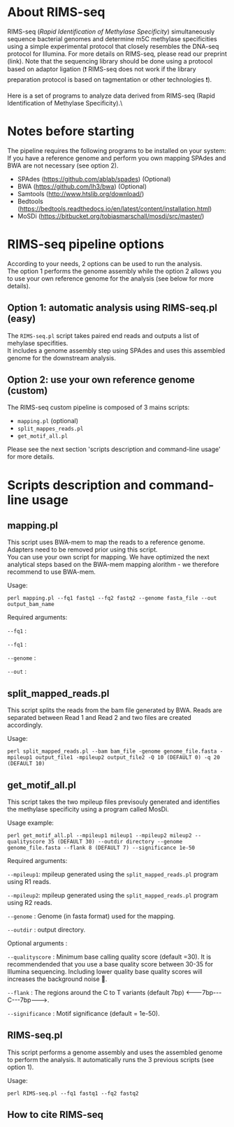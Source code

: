 # About RIMS-seq
RIMS-seq (*Rapid Identification of Methylase Specificity*) simultaneously sequence bacterial genomes and determine m5C methylase specificities using a simple experimental protocol that closely resembles the DNA-seq protocol for Illumina. For more details on RIMS-seq, please read our preprint (link). Note that the sequencing library should be done using a protocol based on adaptor ligation (:exclamation: RIMS-seq does not work if the library preparation protocol is based on tagmentation or other technologies :exclamation:). 

Here is a set of programs to analyze data derived from RIMS-seq (Rapid Identification of Methylase Specificity).\

# Notes before starting
The pipeline requires the following programs to be installed on your system: If you have a reference genome and perform you own mapping SPAdes and BWA are not necessary (see option 2).

- SPAdes (https://github.com/ablab/spades) (Optional)
- BWA (https://github.com/lh3/bwa) (Optional)
- Samtools (http://www.htslib.org/download/)
- Bedtools (https://bedtools.readthedocs.io/en/latest/content/installation.html)
- MoSDi (https://bitbucket.org/tobiasmarschall/mosdi/src/master/)

# RIMS-seq pipeline options

According to your needs, 2 options can be used to run the analysis.\
The option 1 performs the genome assembly while the option 2 allows you to use your own reference genome for the analysis (see below for more details).

## Option 1: automatic analysis using RIMS-seq.pl (easy)
The `RIMS-seq.pl` script takes paired end reads and outputs a list of mehylase specifities.\
It includes a genome assembly step using SPAdes and uses this assembled genome for the downstream analysis.

## Option 2: use your own reference genome (custom)
The RIMS-seq custom pipeline is composed of 3 mains scripts:
- `mapping.pl` (optional)
- `split_mappes_reads.pl`
- `get_motif_all.pl`

Please see the next section 'scripts description and command-line usage' for more details.

# Scripts description and command-line usage
## mapping.pl
This script uses BWA-mem to map the reads to a reference genome. Adapters need to be removed prior using this script.\
You can use your own script for mapping. We have optimized the next analytical steps based on the BWA-mem mapping alorithm - we therefore recommend to use BWA-mem.

Usage:
```
perl mapping.pl --fq1 fastq1 --fq2 fastq2 --genome fasta_file --out output_bam_name
```
Required arguments:

`--fq1` : 

`--fq1` : 

`--genome` :

`--out` :

## split_mapped_reads.pl
This script splits the reads from the bam file generated by BWA. Reads are separated between Read 1 and Read 2 and two files are created accordingly.

Usage:
```
perl split_mapped_reads.pl --bam bam_file -genome genome_file.fasta -mpileup1 output_file1 -mpileup2 output_file2 -Q 10 (DEFAULT 0) -q 20 (DEFAULT 10)
```

## get_motif_all.pl
This script takes the two mpileup files previsouly generated and identifies the methylase specificity using a program called MosDi. 

Usage example:
```
perl get_motif_all.pl --mpileup1 mileup1 --mpileup2 mileup2 --qualityscore 35 (DEFAULT 30) --outdir directory --genome genome_file.fasta --flank 8 (DEFAULT 7) --significance 1e-50
```
Required arguments:

`--mpileup1`: mpileup generated using the `split_mapped_reads.pl` program using R1 reads.

`--mpileup2`: mpileup generated using the `split_mapped_reads.pl` program using R2 reads. 

`--genome` : Genome (in fasta format) used for the mapping. 

`--outdir` : output directory. 

Optional arguments : 

`--qualityscore` : Minimum base calling quality score (default =30). It is recommendended that you use a base quality score between 30-35 for Illumina sequencing. Including lower quality base quality scores will increases the background noise :thinking:.

`--flank` : The regions around the C to T variants (default 7bp) <---7bp---C---7bp--->. 

`--significance` : Motif significance (default = 1e-50). 


## RIMS-seq.pl
This script performs a genome assembly and uses the assembled genome to perform the analysis. It automatically runs the 3 previous scripts (see option 1).

Usage:
```
perl RIMS-seq.pl --fq1 fastq1 --fq2 fastq2
```

## How to cite RIMS-seq



